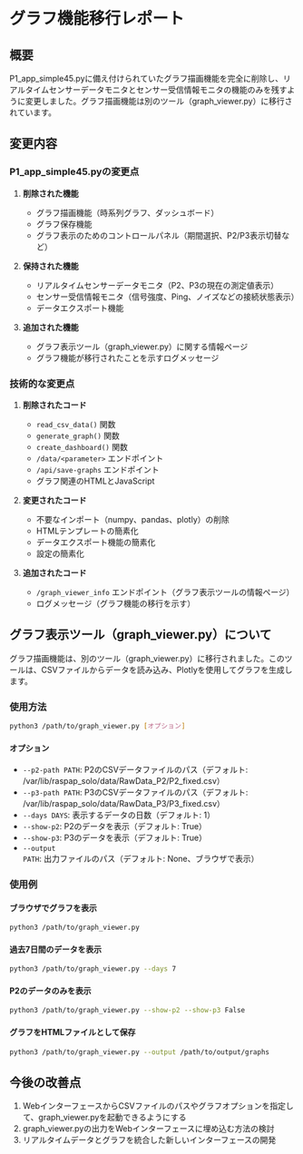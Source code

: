 # グラフ機能移行レポート

## 概要

P1_app_simple45.pyに備え付けられていたグラフ描画機能を完全に削除し、リアルタイムセンサーデータモニタとセンサー受信情報モニタの機能のみを残すように変更しました。グラフ描画機能は別のツール（graph_viewer.py）に移行されています。

## 変更内容

### P1_app_simple45.pyの変更点

1. **削除された機能**
   - グラフ描画機能（時系列グラフ、ダッシュボード）
   - グラフ保存機能
   - グラフ表示のためのコントロールパネル（期間選択、P2/P3表示切替など）

2. **保持された機能**
   - リアルタイムセンサーデータモニタ（P2、P3の現在の測定値表示）
   - センサー受信情報モニタ（信号強度、Ping、ノイズなどの接続状態表示）
   - データエクスポート機能

3. **追加された機能**
   - グラフ表示ツール（graph_viewer.py）に関する情報ページ
   - グラフ機能が移行されたことを示すログメッセージ

### 技術的な変更点

1. **削除されたコード**
   - `read_csv_data()` 関数
   - `generate_graph()` 関数
   - `create_dashboard()` 関数
   - `/data/<parameter>` エンドポイント
   - `/api/save-graphs` エンドポイント
   - グラフ関連のHTMLとJavaScript

2. **変更されたコード**
   - 不要なインポート（numpy、pandas、plotly）の削除
   - HTMLテンプレートの簡素化
   - データエクスポート機能の簡素化
   - 設定の簡素化

3. **追加されたコード**
   - `/graph_viewer_info` エンドポイント（グラフ表示ツールの情報ページ）
   - ログメッセージ（グラフ機能の移行を示す）

## グラフ表示ツール（graph_viewer.py）について

グラフ描画機能は、別のツール（graph_viewer.py）に移行されました。このツールは、CSVファイルからデータを読み込み、Plotlyを使用してグラフを生成します。

### 使用方法

```bash
python3 /path/to/graph_viewer.py [オプション]
```

#### オプション

- `--p2-path PATH`: P2のCSVデータファイルのパス（デフォルト: /var/lib/raspap_solo/data/RawData_P2/P2_fixed.csv）
- `--p3-path PATH`: P3のCSVデータファイルのパス（デフォルト: /var/lib/raspap_solo/data/RawData_P3/P3_fixed.csv）
- `--days DAYS`: 表示するデータの日数（デフォルト: 1）
- `--show-p2`: P2のデータを表示（デフォルト: True）
- `--show-p3`: P3のデータを表示（デフォルト: True）
- `--output PATH`: 出力ファイルのパス（デフォルト: None、ブラウザで表示）

### 使用例

#### ブラウザでグラフを表示
```bash
python3 /path/to/graph_viewer.py
```

#### 過去7日間のデータを表示
```bash
python3 /path/to/graph_viewer.py --days 7
```

#### P2のデータのみを表示
```bash
python3 /path/to/graph_viewer.py --show-p2 --show-p3 False
```

#### グラフをHTMLファイルとして保存
```bash
python3 /path/to/graph_viewer.py --output /path/to/output/graphs
```

## 今後の改善点

1. WebインターフェースからCSVファイルのパスやグラフオプションを指定して、graph_viewer.pyを起動できるようにする
2. graph_viewer.pyの出力をWebインターフェースに埋め込む方法の検討
3. リアルタイムデータとグラフを統合した新しいインターフェースの開発